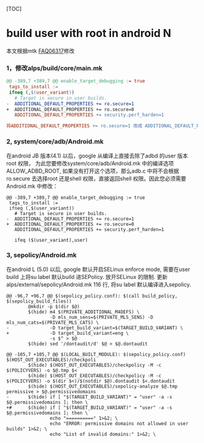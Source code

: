 [TOC]

# build user with root in android N

本文根据mtk [FAQ06317][1]修改

### 1，修改alps/build/core/main.mk

```makefile
@@ -389,7 +389,7 @@ enable_target_debugging := true
 tags_to_install :=
 ifneq (,$(user_variant))
   # Target is secure in user builds.
-  ADDITIONAL_DEFAULT_PROPERTIES += ro.secure=1
+  ADDITIONAL_DEFAULT_PROPERTIES += ro.secure=0
   ADDITIONAL_DEFAULT_PROPERTIES += security.perf_harden=1

将ADDITIONAL_DEFAULT_PROPERTIES += ro.secure=1 改成 ADDITIONAL_DEFAULT_PROPERTIES += ro.secure=0 即可。
```

### 2, system/core/adb/Android.mk

在android JB 版本(4.1) 以后，google 从编译上直接去除了adbd 的user 版本root 权限， 为此您要修改system/core/adb/Android.mk 中的编译选项ALLOW_ADBD_ROOT, 如果没有打开这个选项，那么adb.c 中将不会根据ro.secure 去选择root 还是shell 权限，直接返回shell 权限。因此您必须需要Android.mk 中修改：

```
@@ -389,7 +389,7 @@ enable_target_debugging := true
 tags_to_install :=
 ifneq (,$(user_variant))
   # Target is secure in user builds.
-  ADDITIONAL_DEFAULT_PROPERTIES += ro.secure=1
+  ADDITIONAL_DEFAULT_PROPERTIES += ro.secure=0
   ADDITIONAL_DEFAULT_PROPERTIES += security.perf_harden=1

   ifeq ($(user_variant),user)
```

### 3, sepolicy/Android.mk

在android L (5.0) 以后, google 默认开启SELinux enforce mode, 需要在user build 上将su label 默认build 进SEPolicy.
放开SELinux 的限制. 更新alps/external/sepolicy/Android.mk 116 行,  将su label 默认编译进入sepolicy.

```
@@ -96,7 +96,7 @@ $(sepolicy_policy.conf): $(call build_policy, $(sepolicy_build_files))
        @mkdir -p $(dir $@)
        $(hide) m4 $(PRIVATE_ADDITIONAL_M4DEFS) \
                -D mls_num_sens=$(PRIVATE_MLS_SENS) -D mls_num_cats=$(PRIVATE_MLS_CATS) \
-               -D target_build_variant=$(TARGET_BUILD_VARIANT) \
+               -D target_build_variant=eng \
                -s $^ > $@
        $(hide) sed '/dontaudit/d' $@ > $@.dontaudit

@@ -105,7 +105,7 @@ $(LOCAL_BUILT_MODULE): $(sepolicy_policy.conf) $(HOST_OUT_EXECUTABLES)/checkpoli
        $(hide) $(HOST_OUT_EXECUTABLES)/checkpolicy -M -c $(POLICYVERS) -o $@.tmp $<
        $(hide) $(HOST_OUT_EXECUTABLES)/checkpolicy -M -c $(POLICYVERS) -o $(dir $<)/$(notdir $@).dontaudit $<.dontaudit
        $(hide) $(HOST_OUT_EXECUTABLES)/sepolicy-analyze $@.tmp permissive > $@.permissivedomains
-       $(hide) if [ "$(TARGET_BUILD_VARIANT)" = "user" -a -s $@.permissivedomains ]; then \
+#      $(hide) if [ "$(TARGET_BUILD_VARIANT)" = "user" -a -s $@.permissivedomains ]; then \
                echo "==========" 1>&2; \
                echo "ERROR: permissive domains not allowed in user builds" 1>&2; \
                echo "List of invalid domains:" 1>&2; \
```

[1]:https://onlinesso.mediatek.com/Pages/FAQ.aspx?List=SW&FAQID=FAQ06317
